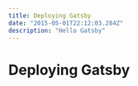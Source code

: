 ```yaml
---
title: Deploying Gatsby 
date: "2015-05-01T22:12:03.284Z"
description: "Hello Gatsby"
---
```


# Deploying Gatsby